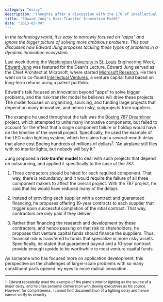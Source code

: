 ```yaml
---
category: "essay"
description: "Thoughts after a discussion with the CTO of Intellectual Ventures"
title: "Edward Jung's Risk-Transfer Innovation Model"
date: "2013-03-04"
---
```

*In the technology world, it is easy to narrowly focused on "apps" and ignore the bigger picture of solving more ambitious problems. This post discusses how Edward Jung proposes tackling these types of problems in a dynamic innovation ecosystem.*

Last week during the [Washington University in St. Louis](http://wustl.edu) Engineering Week, [Edward Jung](http://www.intellectualventures.com/index.php/about/leadership/edward-jung) was featured for the Dean's Lecture. Edward Jung served as the Chief Architect at Microsoft, where started [Microsoft Research](http://research.microsoft.com/en-us/). He then went on to co-found [Intellectual Ventures](http://www.intellectualventures.com/), a venture capital fund based on long-term returns using a patent portfolio.

Edward's talk focused on innovation beyond "apps" to solve bigger problems, and the risk-transfer model he believes will drive these projects. The model focuses on organizing, sourcing, and funding large projects that depend on many innovative, and hence risky, subprojects from suppliers. 

The example he used throughout the talk was the [Boeing 787 Dreamliner](http://en.wikipedia.org/wiki/Boeing_787_Dreamliner) project, which attempted to unite many innovative components, but failed to account for the effect that a single component failure or holdup would have on the timeline of the overall project. Specifically, he used the example of the LED cabin lighting system, which he claims had a several-month delay that alone cost Boeing hundreds of millions of dollars<sup><a href="#1">1</a></sup>. "An airplane still flies with no interior lights, but nobody will buy it." 

Jung proposed a **risk-tranfer model** to deal with such projects that depend on outsourcing, and applied it specifically to the case of the 787:

1. Three contractors should be hired for each required component. That way, there is redundancy, and it would require the failure of all three component makers to affect the overall project. With the 787 project, he said that his would have reduced many of the delays. 

2. Instead of providing each supplier with a contract and guaranteed financing, he proposes offering 10-year contracts to each supplier that trigger upon successful completion of the intial contract. That way, contractors are only paid if they deliver. 

3. Rather than financing the research and development by these contractors, and hence passing on that risk to shareholders, he proposes that venture capital funds should finance the suppliers. Thus, financial risk is transfered to funds that specialize in more risky assets. Specifically, he stated that guaranteed payout and a 10-year contract provide enough upside to be worthwhile to most venture capital funds. 

As someone who has focused more on application development, this perspective on the challenges of larger-scale problems with so many constituent parts opened my eyes to more radical innovation. 



<hr /> 
<div id="1"><small>1: Edward repeatedly used the example of the plane's interior lighting as the source of a major delay, and he cites personal converstion with Boeing executives as his source. However, for completeness, I cannot find documentation of a lighting delay and hence cannot verify its veracity.</small></div>
